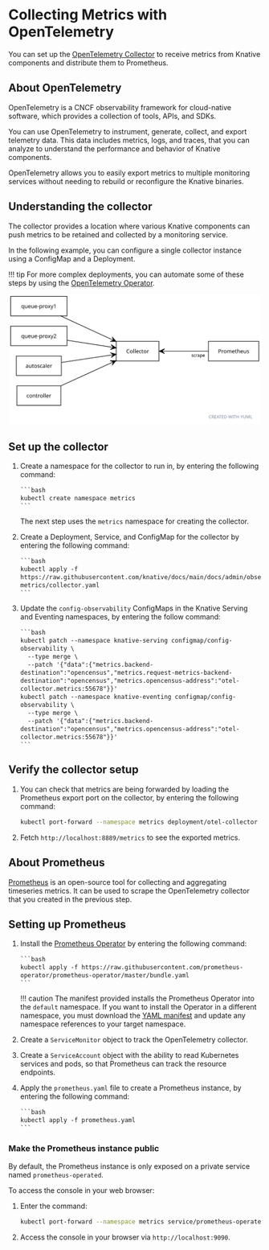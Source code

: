 # Collecting Metrics with OpenTelemetry

You can set up the [OpenTelemetry Collector](https://opentelemetry.io/docs/collector/) to receive metrics from Knative components and distribute them to Prometheus.

## About OpenTelemetry

OpenTelemetry is a CNCF observability framework for cloud-native software, which provides a collection of tools, APIs, and SDKs.

You can use OpenTelemetry to instrument, generate, collect, and export telemetry data. This data includes metrics, logs, and traces, that you can analyze to understand the performance and behavior of Knative components.

OpenTelemetry allows you to easily export metrics to multiple monitoring services without needing to rebuild or reconfigure the Knative binaries.

## Understanding the collector

The collector provides a location where various Knative components can push metrics to be retained and collected by a monitoring service.

In the following example, you can configure a single collector instance using a ConfigMap and a Deployment.

!!! tip
    For more complex deployments, you can automate some of these steps by using the [OpenTelemetry Operator](https://github.com/open-telemetry/opentelemetry-operator).

![Diagram of components reporting to collector, which is scraped by Prometheus](system-diagram.svg)

<!-- yuml.me UML rendering of:
[queue-proxy1]->[Collector]
[queue-proxy2]->[Collector]
[autoscaler]->[Collector]
[controller]->[Collector]
[Collector]<-scrape[Prometheus]
-->

## Set up the collector

1. Create a namespace for the collector to run in, by entering the following command:

       ```bash
       kubectl create namespace metrics
       ```
    The next step uses the `metrics` namespace for creating the collector.

1. Create a Deployment, Service, and ConfigMap for the collector by entering the following command:

       ```bash
       kubectl apply -f https://raw.githubusercontent.com/knative/docs/main/docs/admin/observability/collecting-metrics/collector.yaml
       ```

1. Update the `config-observability` ConfigMaps in the Knative Serving and
   Eventing namespaces, by entering the follow command:

       ```bash
       kubectl patch --namespace knative-serving configmap/config-observability \
         --type merge \
         --patch '{"data":{"metrics.backend-destination":"opencensus","metrics.request-metrics-backend-destination":"opencensus","metrics.opencensus-address":"otel-collector.metrics:55678"}}'
       kubectl patch --namespace knative-eventing configmap/config-observability \
         --type merge \
         --patch '{"data":{"metrics.backend-destination":"opencensus","metrics.opencensus-address":"otel-collector.metrics:55678"}}'
       ```

## Verify the collector setup

1. You can check that metrics are being forwarded by loading the Prometheus export port on the collector, by entering the following command:

    ```bash
    kubectl port-forward --namespace metrics deployment/otel-collector 8889
    ```

1. Fetch `http://localhost:8889/metrics` to see the exported metrics.

## About Prometheus

[Prometheus](https://prometheus.io/) is an open-source tool for collecting and
aggregating timeseries metrics. It can be used to scrape the OpenTelemetry collector that you created in the previous step.

## Setting up Prometheus

1. Install the [Prometheus Operator](https://github.com/prometheus-operator/prometheus-operator) by entering the following command:

       ```bash
       kubectl apply -f https://raw.githubusercontent.com/prometheus-operator/prometheus-operator/master/bundle.yaml
       ```

    !!! caution
        The manifest provided installs the Prometheus Operator into the `default` namespace. If you want to install the Operator in a different namespace, you must download the [YAML manifest](https://raw.githubusercontent.com/prometheus-operator/prometheus-operator/master/bundle.yaml) and update any namespace references to your target namespace.

1. Create a `ServiceMonitor` object to track the OpenTelemetry collector.
1. Create a `ServiceAccount` object with the ability to read Kubernetes services and pods, so that Prometheus can track the resource endpoints.
1. Apply the `prometheus.yaml` file to create a Prometheus instance, by entering the following command:

       ```bash
       kubectl apply -f prometheus.yaml
       ```
<!--TODO: Add links / commands for the two steps above?-->

### Make the Prometheus instance public

By default, the Prometheus instance is only exposed on a private service named `prometheus-operated`.

To access the console in your web browser:

1. Enter the command:

    ```bash
    kubectl port-forward --namespace metrics service/prometheus-operated 9090
    ```

1. Access the console in your browser via `http://localhost:9090`.

